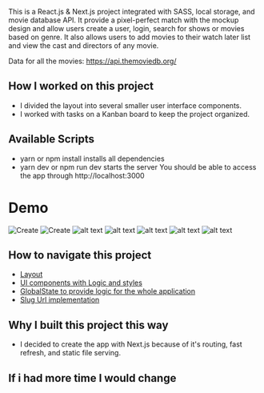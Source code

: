 This is a React.js & Next.js project integrated with SASS, local storage, and movie database API. It provide a pixel-perfect match with the mockup design and allow users create a user, login, search for shows or movies based on genre. It also allows users to add movies to their watch later list and view the cast and directors of any movie.

Data for all the movies: https://api.themoviedb.org/
## How I worked on this project
* I divided the layout into several smaller user interface components.
* I worked with tasks on a Kanban board to keep the project organized.

## Available Scripts
* yarn or npm install installs all dependencies
* yarn dev or npm run dev starts the server You should be able to access the app through http://localhost:3000

# Demo 
![Create](../../tree/main/public/img/home.png?raw=true)
![Create](../../tree/main/castcrew.gif?raw=true)
![alt text](../../tree/main/public/img/gifs/castcrew.gif?raw=true)
![alt text](../../tree/main/public/img/gifs/watchlist?raw=true)
![alt text](../../tree/main/public/img/gifs/shows.gif?raw=true)
![alt text](../../tree/main/public/img/gifs/movies.gif?raw=true)
![alt text](../../tree/main/public/img/gifs/signout.gif?raw=true)

## How to navigate this project
* [Layout](../../tree/main/components/Layouts)
* [UI components with Logic and styles](../../tree/main/components/UI)
* [GlobalState to provide logic for the whole application](../../tree/main/components/HBOProvider.js)
* [Slug Url implementation](../../tree/main/pages/[mediaType])
  
## Why I built this project this way 
* I decided to create the app with Next.js because of it's routing, fast refresh, and static file serving.

## If i had more time I would change


